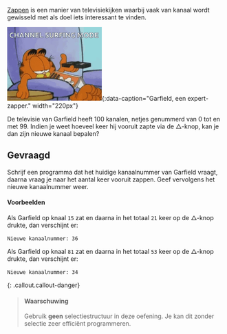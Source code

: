 <a href="https://nl.wikipedia.org/wiki/Zappen" target="_blank">Zappen</a> is een manier van televisiekijken waarbij vaak van kanaal wordt gewisseld met als doel iets interessant te vinden. 

![Garfield, een expert-zapper.](media/garfield.gif "Garfield, een expert-zapper."){:data-caption="Garfield, een expert-zapper." width="220px"}

De televisie van Garfield heeft 100 kanalen, netjes genummerd van 0 tot en met 99. Indien je weet hoeveel keer hij vooruit zapte via de △-knop, kan je dan zijn nieuwe kanaal bepalen?


## Gevraagd
Schrijf een programma dat het huidige kanaalnummer van Garfield vraagt, daarna vraag je naar het aantal keer vooruit zappen. Geef vervolgens het nieuwe kanaalnummer weer.


#### Voorbeelden
Als Garfield op knaal `15` zat en daarna in het totaal `21` keer op de △-knop drukte, dan verschijnt er:
```
Nieuwe kanaalnummer: 36
```

Als Garfield op knaal `81` zat en daarna in het totaal `53` keer op de △-knop drukte, dan verschijnt er:
```
Nieuwe kanaalnummer: 34
```

{: .callout.callout-danger}
> #### Waarschuwing
> Gebruik **geen** selectiestructuur in deze oefening. Je kan dit zonder selectie zeer efficiënt programmeren.